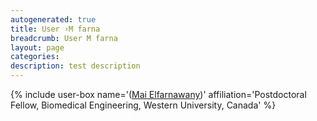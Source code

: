 ```yaml
---
autogenerated: true
title: User ›M farna
breadcrumb: User M farna
layout: page
categories: 
description: test description
---
```


{% include user-box name='([Mai Elfarnawany](mailto:mai.elfarnawany@gmail.com))' affiliation='Postdoctoral Fellow, Biomedical Engineering, Western University, Canada' %}
